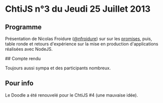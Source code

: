 <!-- varstream
title=ChtiJS #3
description=Découvrez le contenu du ChtiJS n°1 avec la présentation de \
Nicolas Froidure sur les promises et une table ronde sur la mise en production \
d'applications NodeJS.
keywords.+=promises
keywords.+=NodeJS
-->

# ChtiJS n°3 du Jeudi 25 Juillet 2013

## Programme

Présentation de Nicolas Froidure
 ([@nfroidure](https://twitter.com/nfroidure)) sur sur les
 [promises](http://server.elitwork.com/presentations/promises.html#/intro),
 puis, table ronde et retours d'expérience sur la mise en production
 d'applications réalisées avec NodeJS.

## Compte rendu

Toujours aussi sympa et des participants nombreux.

## Pour info

Le Doodle a été renouvelé pour le ChtiJS #4 (une mauvaise idée).

